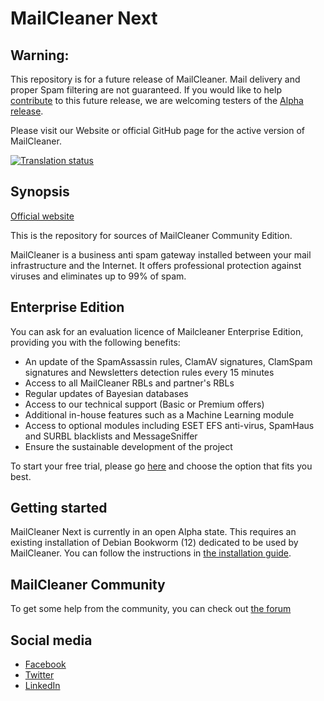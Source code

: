 # MailCleaner Next

## Warning:

This repository is for a future release of MailCleaner. Mail delivery and proper Spam filtering are not guaranteed. If you would like to help [contribute](https://github.com/MailCleaner/MailCleaner-Next/wiki/Contributing-Guide) to this future release, we are welcoming testers of the [Alpha release](https://github.com/MailCleaner/MailCleaner-Next/wiki/Alpha-Testing).

Please visit our Website or official GitHub page for the active version of MailCleaner.

<a href="https://hosted.weblate.org/engage/mailcleaner/?utm_source=widget">
<img src="https://hosted.weblate.org/widgets/mailcleaner/-/svg-badge.svg" alt="Translation status" />
</a>

## Synopsis

[Official website](https://www.mailcleaner.org)

This is the repository for sources of MailCleaner Community Edition.

MailCleaner is a business anti spam gateway installed between your mail 
infrastructure and the Internet. It offers professional protection against 
viruses and eliminates up to 99% of spam.

## Enterprise Edition

You can ask for an evaluation licence of Mailcleaner Enterprise Edition,
providing you with the following benefits: 

- An update of the SpamAssassin rules, ClamAV signatures, ClamSpam signatures and Newsletters detection rules every 15 minutes
- Access to all MailCleaner RBLs and partner's RBLs 
- Regular updates of Bayesian databases
- Access to our technical support (Basic or Premium offers)
- Additional in-house features such as a Machine Learning module 
- Access to optional modules including ESET EFS anti-virus, SpamHaus and SURBL blacklists and MessageSniffer
- Ensure the sustainable development of the project

To start your free trial, please go [here](https://www.mailcleaner.net/antispam/test.html) and choose the option that fits you best.

## Getting started

MailCleaner Next is currently in an open Alpha state. This requires an existing installation of Debian Bookworm (12) dedicated to be used by MailCleaner. You can follow the instructions in [the installation guide](/MailCleaner/MailCleaner-Next/wiki/Installation-Guide).

## MailCleaner Community

To get some help from the community, you can check out [the forum](http://forum.mailcleaner.org/)

## Social media 

- [Facebook](https://www.facebook.com/mailcleaner)
- [Twitter](https://twitter.com/mailcleaner)
- [LinkedIn](https://www.linkedin.com/company/mailcleaner/)
